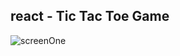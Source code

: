 <h2>react - Tic Tac Toe Game</h2>
<img src="https://github.com/sabajiVikas/react/blob/master/tic-tac-toe/screenShot/screenOne.png" alt="screenOne" />
